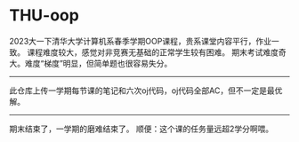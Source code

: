 # THU-oop

2023大一下清华大学计算机系春季学期OOP课程，贵系课堂内容平行，作业一致。
课程难度较大，感觉对非竞赛无基础的正常学生较有困难。
期末考试难度奇大。难度“梯度”明显，但简单题也很容易失分。

--------
此仓库上传一学期每节课的笔记和六次oj代码，oj代码全部AC，但不一定是最优解。

--------

期末结束了，一学期的磨难结束了。
顺便：这个课的任务量远超2学分啊喂。
